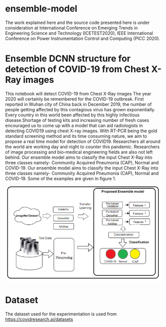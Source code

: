 # ensemble-model
The work explained here and the source code presented here is under consideration at International Conference on Emerging Trends in Engineering Science and Technology (ICETEST2020),  IEEE International Conference on Power Instrumentation Control and Computing (PICC 2020).

# Ensemble DCNN structure for detection of COVID-19 from Chest X-Ray images
This notebook will detect COVID-19 from Chest X-Ray images
The year 2020 will certainly be remembered for the COVID-19 outbreak. First reported in Wuhan city of China back in December 2019, the number of people getting affected by this contagious virus has grown exponentially. Every country in this world been affected by this highly infectious disease.Shortage of testing kits and increasing number of fresh cases encouraged us to come up with a model that can aid radiologists in detecting COVID19 using chest X-ray images. With RT-PCR being the gold standard screening method and its time consuming nature, we aim to propose a real time model for detection of COVID19. 
Researchers all around the world are working day and night to counter this pandemic. Researchers of image processing and bio-medical engineering fields are also not left behind.
Our ensemble model aims to classify the input Chest X-Ray into three classes namely- Community Acquired Pneumonia (CAP), Normal and COVID-19. 
Our ensemble model aims to classify the input Chest X-Ray into three classes namely- Community Acquired Pneumonia (CAP), Normal and COVID-19. Some of the examples are given in figure 1.


![Figure 1](https://github.com/sagardeepdeb/ensemble-model/blob/main/model.PNG)


# Dataset
The dataset used for the experimentation is used from https://covidresearch.ai/datasets
